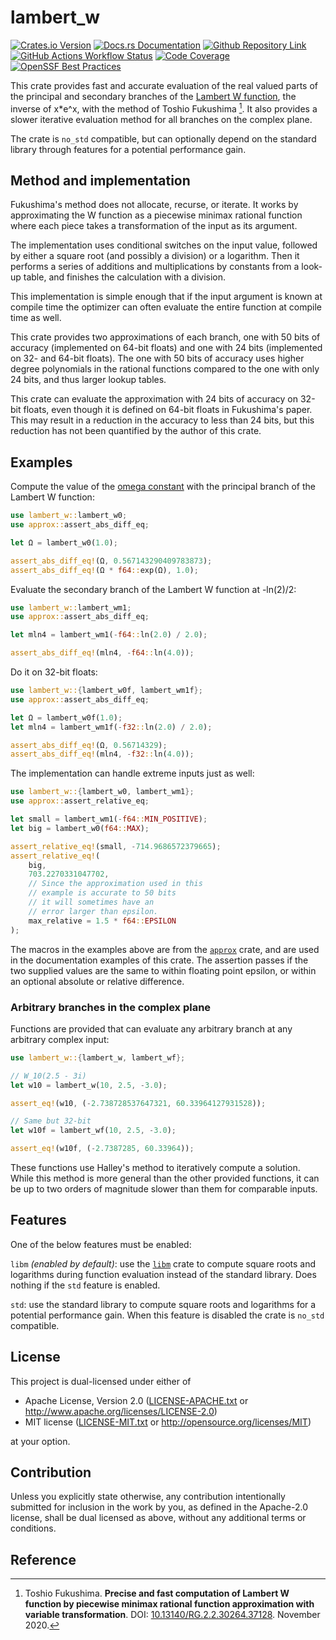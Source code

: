 <div class = "rustdoc-hidden">

# lambert_w

[![Crates.io Version](https://img.shields.io/crates/v/lambert_w?logo=rust)](https://crates.io/crates/lambert_w)
[![Docs.rs Documentation](https://img.shields.io/badge/docs.rs-lambert__w-66c2a5?logo=docs.rs)](https://docs.rs/lambert_w/latest/lambert_w/)
[![Github Repository Link](https://img.shields.io/badge/github-JSorngard%2Flambert__w-8da0cb?logo=github)](https://github.com/JSorngard/lambert_w)
[![GitHub Actions Workflow Status](https://img.shields.io/github/actions/workflow/status/JSorngard/lambert_w/rust.yml?logo=github&label=CI)](https://github.com/JSorngard/lambert_w/actions/workflows/rust.yml)
[![Code Coverage](https://codecov.io/gh/JSorngard/lambert_w/graph/badge.svg?token=F61FO63ZKW)](https://codecov.io/gh/JSorngard/lambert_w)
[![OpenSSF Best Practices](https://www.bestpractices.dev/projects/10491/badge)](https://www.bestpractices.dev/projects/10491)

</div>

This crate provides fast and accurate evaluation of the real valued parts of the
principal and secondary branches of the [Lambert W function](https://en.wikipedia.org/wiki/Lambert_W_function),
the inverse of x*e^x, with the method of Toshio Fukushima [^1].
It also provides a slower iterative evaluation method for all branches
on the complex plane.

The crate is `no_std` compatible, but can optionally depend on the standard
library through features for a potential performance gain.

## Method and implementation

Fukushima's method does not allocate, recurse, or iterate.
It works by approximating the W function as a piecewise minimax rational function
where each piece takes a transformation of the input as its argument.

The implementation uses conditional switches on the input value, followed by
either a square root (and possibly a division) or a logarithm.
Then it performs a series of additions and multiplications by constants from a
look-up table, and finishes the calculation with a division.

This implementation is simple enough that if the input argument
is known at compile time the optimizer can often evaluate the entire function
at compile time as well.

This crate provides two approximations of each branch, one with 50 bits of
accuracy (implemented on 64-bit floats) and one with 24 bits
(implemented on 32- and 64-bit floats). The one with 50 bits of accuracy uses higher
degree polynomials in the rational functions compared to the one with only 24 bits,
and thus larger lookup tables.

This crate can evaluate the approximation with 24 bits of accuracy on
32-bit floats, even though it is defined on 64-bit floats in Fukushima's paper.
This may result in a reduction in the accuracy to less than 24 bits,
but this reduction has not been quantified by the author of this crate.

## Examples

Compute the value of the
[omega constant](https://en.wikipedia.org/wiki/Omega_constant) with the
principal branch of the Lambert W function:

```rust
use lambert_w::lambert_w0;
use approx::assert_abs_diff_eq;

let Ω = lambert_w0(1.0);

assert_abs_diff_eq!(Ω, 0.567143290409783873);
assert_abs_diff_eq!(Ω * f64::exp(Ω), 1.0);
```

Evaluate the secondary branch of the Lambert W function at -ln(2)/2:

```rust
use lambert_w::lambert_wm1;
use approx::assert_abs_diff_eq;

let mln4 = lambert_wm1(-f64::ln(2.0) / 2.0);

assert_abs_diff_eq!(mln4, -f64::ln(4.0));
```

Do it on 32-bit floats:

```rust
use lambert_w::{lambert_w0f, lambert_wm1f};
use approx::assert_abs_diff_eq;

let Ω = lambert_w0f(1.0);
let mln4 = lambert_wm1f(-f32::ln(2.0) / 2.0);

assert_abs_diff_eq!(Ω, 0.56714329);
assert_abs_diff_eq!(mln4, -f32::ln(4.0));
```

The implementation can handle extreme inputs just as well:

```rust
use lambert_w::{lambert_w0, lambert_wm1};
use approx::assert_relative_eq;

let small = lambert_wm1(-f64::MIN_POSITIVE);
let big = lambert_w0(f64::MAX);

assert_relative_eq!(small, -714.9686572379665);
assert_relative_eq!(
    big,
    703.2270331047702,
    // Since the approximation used in this
    // example is accurate to 50 bits
    // it will sometimes have an
    // error larger than epsilon.
    max_relative = 1.5 * f64::EPSILON
);
```

The macros in the examples above are from the [`approx`][]
crate, and are used in the documentation examples of this crate.
The assertion passes if the two supplied values are the same to within floating
point epsilon, or within an optional absolute or relative difference.

### Arbitrary branches in the complex plane

Functions are provided that can evaluate any arbitrary branch at any arbitrary
complex input:

```rust
use lambert_w::{lambert_w, lambert_wf};

// W_10(2.5 - 3i)
let w10 = lambert_w(10, 2.5, -3.0);

assert_eq!(w10, (-2.738728537647321, 60.33964127931528));

// Same but 32-bit
let w10f = lambert_wf(10, 2.5, -3.0);

assert_eq!(w10f, (-2.7387285, 60.33964));
```

These functions use Halley's method to iteratively compute a solution.
While this method is more general than the other provided functions,
it can be up to two orders of magnitude slower than them for comparable inputs.

## Features

One of the below features must be enabled:

`libm` *(enabled by default)*: use the [`libm`][]
crate to compute square roots and logarithms during function evaluation instead
of the standard library. Does nothing if the `std` feature is enabled.

`std`: use the standard library to compute square roots and logarithms for a
potential performance gain. When this feature is disabled the crate is `no_std` compatible.

<div class = "rustdoc-hidden">

## License

This project is dual-licensed under either of

* Apache License, Version 2.0
   ([LICENSE-APACHE.txt](LICENSE-APACHE.txt) or <http://www.apache.org/licenses/LICENSE-2.0>)
* MIT license
   ([LICENSE-MIT.txt](LICENSE-MIT.txt) or <http://opensource.org/licenses/MIT>)

at your option.

## Contribution

Unless you explicitly state otherwise, any contribution intentionally submitted
for inclusion in the work by you, as defined in the Apache-2.0 license, shall be
dual licensed as above, without any additional terms or conditions.

</div>

[`approx`]: https://crates.io/crates/approx
[`libm`]: https://crates.io/crates/libm

## Reference

[^1]: Toshio Fukushima. **Precise and fast computation of Lambert W function by piecewise minimax rational function approximation with variable transformation**. DOI: [10.13140/RG.2.2.30264.37128](https://doi.org/10.13140/RG.2.2.30264.37128). November 2020.
